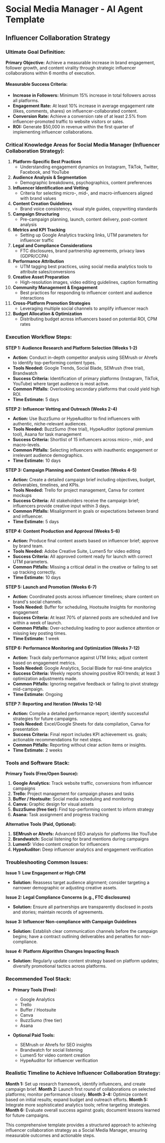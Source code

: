 # Social Media Manager - AI Agent Template
## Influencer Collaboration Strategy

### Ultimate Goal Definition:
**Primary Objective:** Achieve a measurable increase in brand engagement, follower growth, and content virality through strategic influencer collaborations within 6 months of execution.

#### Measurable Success Criteria:
- **Increase in Followers:** Minimum 15% increase in total followers across all platforms.
- **Engagement Rate:** At least 10% increase in average engagement rate (likes, comments, shares) on influencer-collaborated content.
- **Conversion Rate:** Achieve a conversion rate of at least 2.5% from influencer-promoted traffic to website visitors or sales.
- **ROI:** Generate $50,000 in revenue within the first quarter of implementing influencer collaborations.

### Critical Knowledge Areas for Social Media Manager (Influencer Collaboration Strategy):
1. **Platform-Specific Best Practices**
   - Understanding engagement dynamics on Instagram, TikTok, Twitter, Facebook, and YouTube
2. **Audience Analysis & Segmentation**
   - Demographic breakdowns, psychographics, content preferences
3. **Influencer Identification and Vetting**
   - Criteria for selecting micro-, mid-, and macro-influencers aligned with brand values
4. **Content Creation Guidelines**
   - Brand voice consistency, visual style guides, copywriting standards
5. **Campaign Structuring**
   - Pre-campaign planning, launch, content delivery, post-content analysis
6. **Metrics and KPI Tracking**
   - Setting up Google Analytics tracking links, UTM parameters for influencer traffic
7. **Legal and Compliance Considerations**
   - FTC disclosures, brand partnership agreements, privacy laws (GDPR/CCPA)
8. **Performance Attribution**
   - UTM tagging best practices, using social media analytics tools to attribute sales/conversions
9. **Creative Asset Preparation**
   - High-resolution images, video editing guidelines, caption formatting
10. **Community Management & Engagement**
    - Best practices for responding to influencer content and audience interactions
11. **Cross-Platform Promotion Strategies**
    - Leveraging multiple social channels to amplify influencer reach
12. **Budget Allocation & Optimization**
    - Distributing budget across influencers based on potential ROI, CPM rates

### Execution Workflow Steps:
**STEP 1: Audience Research and Platform Selection (Weeks 1-2)**
- **Action:** Conduct in-depth competitor analysis using SEMrush or Ahrefs to identify top-performing content types.
- **Tools Needed:** Google Trends, Social Blade, SEMrush (free trial), Brandwatch
- **Success Criteria:** Identification of primary platforms (Instagram, TikTok, YouTube) where target audience is most active.
- **Common Pitfalls:** Overlooking secondary platforms that could yield high ROI.
- **Time Estimate:** 5 days

**STEP 2: Influencer Vetting and Outreach (Weeks 2-4)**
- **Action:** Use BuzzSumo or HypeAuditor to find influencers with authentic, niche-relevant audiences.
- **Tools Needed:** BuzzSumo (free trial), HypeAuditor (optional premium tool), Asana for task management
- **Success Criteria:** Shortlist of 15 influencers across micro-, mid-, and macro-levels.
- **Common Pitfalls:** Selecting influencers with inauthentic engagement or irrelevant audience demographics.
- **Time Estimate:** 10 days

**STEP 3: Campaign Planning and Content Creation (Weeks 4-5)**
- **Action:** Create a detailed campaign brief including objectives, budget, deliverables, timelines, and KPIs.
- **Tools Needed:** Trello for project management, Canva for content mockups
- **Success Criteria:** All stakeholders receive the campaign brief; influencers provide creative input within 3 days.
- **Common Pitfalls:** Misalignment in goals or expectations between brand and influencer.
- **Time Estimate:** 5 days

**STEP 4: Content Production and Approval (Weeks 5-6)**
- **Action:** Produce final content assets based on influencer brief; approve by brand team.
- **Tools Needed:** Adobe Creative Suite, Lumen5 for video editing
- **Success Criteria:** All approved content ready for launch with correct UTM parameters.
- **Common Pitfalls:** Missing a critical detail in the creative or failing to set up tracking correctly.
- **Time Estimate:** 10 days

**STEP 5: Launch and Promotion (Weeks 6-7)**
- **Action:** Coordinated posts across influencer timelines; share content on brand's social channels.
- **Tools Needed:** Buffer for scheduling, Hootsuite Insights for monitoring engagement
- **Success Criteria:** At least 70% of planned posts are scheduled and live within a week of launch.
- **Common Pitfalls:** Over-scheduling leading to poor audience attention or missing key posting times.
- **Time Estimate:** 1 week

**STEP 6: Performance Monitoring and Optimization (Weeks 7-12)**
- **Action:** Track daily performance against UTM links; adjust content based on engagement metrics.
- **Tools Needed:** Google Analytics, Social Blade for real-time analytics
- **Success Criteria:** Weekly reports showing positive ROI trends; at least 3 optimization adjustments made.
- **Common Pitfalls:** Ignoring negative feedback or failing to pivot strategy mid-campaign.
- **Time Estimate:** Ongoing

**STEP 7: Reporting and Iteration (Weeks 12-14)**
- **Action:** Compile a detailed performance report; identify successful strategies for future campaigns.
- **Tools Needed:** Excel/Google Sheets for data compilation, Canva for presentation
- **Success Criteria:** Final report includes KPI achievement vs. goals; actionable recommendations for next steps.
- **Common Pitfalls:** Reporting without clear action items or insights.
- **Time Estimate:** 2 weeks

### Tools and Software Stack:
**Primary Tools (Free/Open Source):**
1. **Google Analytics:** Track website traffic, conversions from influencer campaigns
2. **Trello:** Project management for campaign phases and tasks
3. **Buffer / Hootsuite:** Social media scheduling and monitoring
4. **Canva:** Graphic design for visual assets
5. **BuzzSumo (free tier):** Find top-performing content to inform strategy
6. **Asana:** Task assignment and progress tracking

**Alternative Tools (Paid, Optional):**
1. **SEMrush or Ahrefs:** Advanced SEO analysis for platforms like YouTube
2. **Brandwatch:** Social listening for brand mentions during campaigns
3. **Lumen5:** Video content creation for influencers
4. **HypeAuditor:** Deep influencer analytics and engagement verification

### Troubleshooting Common Issues:
**Issue 1: Low Engagement or High CPM**
- **Solution:** Reassess target audience alignment; consider targeting a narrower demographic or adjusting creative assets.

**Issue 2: Legal Compliance Concerns (e.g., FTC disclosures)**
- **Solution:** Ensure all partnerships are transparently disclosed in posts and stories; maintain records of agreements.

**Issue 3: Influencer Non-compliance with Campaign Guidelines**
- **Solution:** Establish clear communication channels before the campaign begins; have a contract outlining deliverables and penalties for non-compliance.

**Issue 4: Platform Algorithm Changes Impacting Reach**
- **Solution:** Regularly update content strategy based on platform updates; diversify promotional tactics across platforms.

### Recommended Tool Stack:
- **Primary Tools (Free):**
  - Google Analytics
  - Trello
  - Buffer / Hootsuite
  - Canva
  - BuzzSumo (free tier)
  - Asana

- **Optional Paid Tools:**
  - SEMrush or Ahrefs for SEO insights
  - Brandwatch for social listening
  - Lumen5 for video content creation
  - HypeAuditor for influencer verification

### Realistic Timeline to Achieve Influencer Collaboration Strategy:
**Month 1:** Set up research framework, identify influencers, and create campaign brief.
**Month 2:** Launch first round of collaborations on selected platforms; monitor performance closely.
**Month 3-4:** Optimize content based on initial results; expand budget and outreach efforts.
**Month 5:** Integrate more sophisticated analytics tools; refine targeting strategies.
**Month 6:** Evaluate overall success against goals; document lessons learned for future campaigns.

This comprehensive template provides a structured approach to achieving influencer collaboration strategy as a Social Media Manager, ensuring measurable outcomes and actionable steps.

